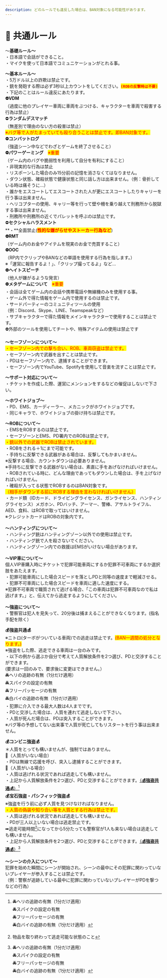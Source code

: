 ```yaml
---
description: どのルールでも違反した場合は、BAN対象になる可能性があります。
---
```


# 📕 共通ルール

～**基礎ルール～**\
・日本語で会話ができること。\
・マイクを使って日本語でコミュニケーションがとれる事。

**～基本ルール～**\
・5万ドル以上の詐欺は禁止です。\
・銃を発砲する際は必ず3秒以上カウントをしてください。<mark style="color:red;">**`(ROBの反撃時は不要)`**</mark>\
・下記のことはルール違反にあたります。\
**⛔VDM**\
（過度に他のプレイヤー車両に車両をぶつける、キャラクターを車両で殺害する行為は禁止）\
⛔️**ランダムデスマッチ**\
（無差別で理由のない方の殺害は禁止）\
<mark style="color:red;">※バグ等で人がたまっていても殴り合うことは禁止です。即BAN対象です。</mark>\
**⛔️コンバットログ**\
（強盗シーン中などでわざとゲームを終了させること）\
**⛔️パワーゲーミング**　<mark style="color:red;">※重要</mark>\
（ゲーム内のバグや脆弱性を利用して自分を有利にすること）\
・非現実的な行為は禁止\
・リスポーンした場合のみ15分前の記憶を消さなくてはなりません。\
・ダウン状態、確殺状態で健康状態と同じ話し方は出来ません。（例：骨折している時は痛そうに...）\
・誰かをエスコートしてエスコートされた人が更にエスコートしたりキャリーを行う事は出来ません。\
・ヘリコプターの使用、キャリー等を行って壁や柵を乗り越えて刑務所から脱獄する事は出来ません。\
・刑務所や刑務所の近くでパレットを呼ぶのは禁止です。\
⛔️**セクシャルハラスメント**\
**・**全面禁止(<mark style="color:red;">**性的な嫌がらせやストーカー行為など**</mark>)\
**⛔️RMT**\
（ゲーム内のお金やアイテムを現実のお金で売買すること）\
**⛔️OOC**\
（RP内でクリップやBANなどの単語を使用する行為を指します。）\
※「運営に報告するよ！」、「クリップ撮ってるよ」など…\
**⛔️ヘイトスピーチ**\
（他人が嫌がるような発言）\
**⛔️メタゲームについて**　<mark style="color:red;">※重要</mark>\
・会話は全てゲーム内の会話や携帯電話や無線機のみを使用する事。\
・ゲーム外で得た情報をゲーム内で使用するのは禁止です。\
・サードパーティーのコミュニティツールの使用\
（例：Discord、Skype、LINE、Teamspeakなど）\
・サブキャラクターで得た情報をメインキャラクターで使用することは禁止です。\
⛔️外部のツールを使用してチートや、特殊アイテムの使用は禁止です\
\
**～セーフゾーンについて～**\
<mark style="color:red;">・セーフゾーン内での撃ち合い、ROB、車両窃盗は禁止です。</mark>\
・セーフゾーン内で武器を出すことは禁止です。\
・PDはセーフゾーン内で、逮捕することができます。\
・セーフゾーン内でYouTube、Spotifyを使用して音楽を流すことは禁止です。

**～サポート対応について～**\
・チケットを作成した際、運営にメンションをするなどの催促はしないで下さい。

**～ホワイトジョブ～**\
・PD、EMS、カーディーラー、メカニックがホワイトジョブです。\
・同じキャラで、ホワイトジョブの掛け持ちは禁止です。

**～ROBについて～**\
・EMSをROBするのは禁止です。\
・セーフゾーンとEMS、PD署内でのROBは禁止です。\
<mark style="color:red;">・銃以外での武器でROBは禁止されています。</mark>\
・ROBをされる＋1にまで可能です。\
・手持ちに反撃できる武器がある場合は、反撃してもかまいません。\
※反撃する場合、カウントダウンは必要ありません。\
※手持ちに反撃できる武器がない場合は、素直に手をあげなければいけません。\
・ROBされている時に、どんな理由であってもダウンした場合は、手を上げなければいけません。\
・確殺が入ってる状態でROBするのはBAN対象です。\
<mark style="color:red;">（相手がダウンする前にROBする理由を言わなければいけません）</mark>\
・カード類（IDカード、ドライビングライセンス、ガンライセンス、ハンティングライセンス）メガホン、PDバッチ、アーマー、警棒、アサルトライフル、AED、食料、はROBで取ってはいけません。\
※クレジットカードはROBの対象内です。\
\
**～ハンティングについて～**\
・ハンティング銃はハンティングゾーン以外での使用は禁止です。\
・ハンティング銃で人を殺さないでください。\
・ハンティングゾーン内での救援はEMSがいけない場合があります。\
\
**～VIP車について～**\
個人VIP車購入時にチケットで犯罪可能車両にするか犯罪不可車両にするか選択肢をあたえます。\
・犯罪可能車両にした場合スピードを落としPDと同等の速度まで軽減させる。\
・犯罪不可車両にした場合スピードを車両に適した速度にする。\
※犯罪不可車両で職質されて逃げる場合、「この車両は犯罪不可車両なので私は逃げます。」と、伝えてから逃走するようにしてください。\
\
**～強盗について～**\
・警察官は犯人を見失って、20分後は捕まえることができなくなります。(指名手配を除く）

**💰強盗共通💰**\
※ニトロ(ターボがついている車両)での逃走は禁止です。<mark style="color:red;">(BAN一週間の処分となります。)</mark>\
※強盗をした際、逃走できる車両は一台のみです。\
・以下の例から選ぶか自分で考えて人質解放条件を2つ選び、PDと交渉することができます。\
(要求は一回のみで、要求後に変更はできません。）\
🚔ヘリの追跡の有無（1分だけ適用）\
🚔スパイクの設定の有無\
🚔フリーパッセージの有無\
🚔白バイの追跡の有無（1分だけ適用）\
・犯罪に介入できる最大人数は4人までです。\
・PDと交渉した場合は、人質を連れて逃走しないで下さい。\
・人質が死んだ場合は、PDは突入することができます。\
※バグ等の予想してない出来事で人質が死亡してもリスタートを行う事は出来ません。

**💰コンビニ強盗💰**\
＊人質をとっても構いませんが、強制ではありません。\
🚨（人質がいない場合）\
・PDは無線で応援を呼び、突入し逮捕することができます。\
🚨（人質がいる場合）\
・人質は逃げれる状況であれば逃走しても構いません。\
・上記から人質解放条件を2つ選び、PDと交渉することができます。[（**💰**強盗共通**💰**）](#user-content-fn-1)[^1]\
**💰宝石強盗・パシフィック強盗💰**\
※強盗を行う前に必ず人質を見つけなければなりません。\
<mark style="color:red;">・人質の偽装や知り合い等を人質とする行為は禁止です。</mark>\
・人質は逃げれる状況であれば逃走しても構いません。\
・PDが三人以上いない場合は逃走禁止です。\
➡逃走可能時間[^2]になってから5分たっても警察官が1人も来ない場合は逃走しても構いません。\
・上記から人質解放条件を2つ選び、PDと交渉することができます。[（**💰**強盗共通**💰**）](#user-content-fn-3)[^3]

**～シーンの介入について～**\
犯罪を始めた瞬間にシーンが開始され、シーンの最中にその犯罪に関わっていないプレイヤーが参入することは禁止です。\
（例：警察が追跡している最中に犯罪に関わっていないプレイヤーがPDを撃つなどの行為）

[^1]: 🚔ヘリの追跡の有無（1分だけ適用）\
    🚔スパイクの設定の有無\
    🚔フリーパッセージの有無\
    🚔白バイの追跡の有無（1分だけ適用）

[^2]: 物品を取り終わって逃走可能な状態のこと

[^3]: 🚔ヘリの追跡の有無（1分だけ適用）\
    🚔スパイクの設定の有無\
    🚔フリーパッセージの有無\
    🚔白バイの追跡の有無（1分だけ適用）
